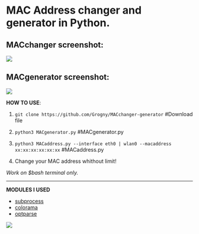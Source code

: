 
<h1>MAC Address changer and generator in Python.</h1>

**MACchanger screenshot:**
-
<img src="https://github.com/Grogny/MACchanger-generator/blob/main/Esthetic/macaddress.png">

**MACgenerator screenshot:**
-
<img src="https://github.com/Grogny/MACchanger-generator/blob/main/Esthetic/MACgenerator.png?raw=true">

**HOW TO USE**:

 1. ``git clone https://github.com/Grogny/MACchanger-generator`` #Download file 

 2. ``python3 MACgenerator.py`` #MACgenerator.py
 
 3. ``python3 MACaddress.py --interface eth0 | wlan0 --macaddress xx:xx:xx:xx:xx:xx`` #MACaddress.py

 4. Change your MAC address whithout limit!

*Work on $bash terminal only.*

---
**MODULES I USED**

- <a href="https://docs.python.org/3/library/subprocess.html"> subprocess</a>
- <a href="https://super-devops.readthedocs.io/en/latest/misc.html"> colorama</a>
- <a href="https://docs.python.org/3/library/optparse.html"> optparse</a>
  
<img src="https://media.fs.com/images/community/upload/kindEditor/202104/12/l-adresse-mac-1618209718-GYzYSMPm46.jpg">
